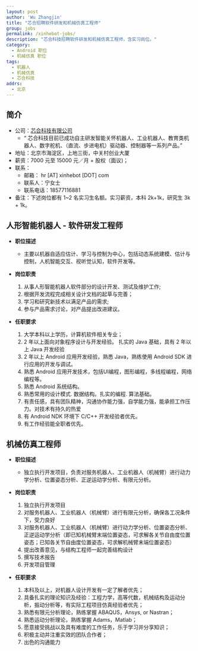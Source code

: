 ```yaml
---
layout: post
author: 'Wu Zhangjin'
title: "芯合招聘软件研发和机械仿真工程师"
group: jobs
permalink: /xinhebot-jobs/
description: "芯合科技招聘软件研发和机械仿真工程师，含实习岗位。"
category:
  - Android 职位
  - 机械仿真 职位
tags:
  - 机器人
  - 机械仿真
  - 芯合科技
addrs:
  - 北京
---
```


## 简介

* 公司：[芯合科技有限公司](http://www.xinhebot.com)
  * “ 芯合科技目前已成功自主研发智能关怀机器人、工业机器人、教育类机器人、数字舵机、（直流、步进电机）驱动器、控制器等一系列产品。”
* 地址：北京市海淀区，上地三街，中关村创业大厦
* 薪资：7000 元至 15000 元／月 + 股权（面议)；
* 联系：
  * 邮箱： hr [AT] xinhebot [DOT] com
  * 联系人：宁女士
  * 联系电话：18577116881
* 备注：下述岗位都有 1~2 名实习生名额。实习薪资，本科 2k+1k，研究生 3k + 1k。

## 人形智能机器人 - 软件研发工程师

* __职位描述__
  * 主要以机器自适应估计、学习与控制为中心，包括动态系统建模、估计与控制，人机智能交互、视听觉认知，软件开发等。

* __岗位职责__

  1. 从事人形智能机器人软件部分的设计开发、测试及维护工作;
  2. 根据开发流程完成相关设计文档的起草与完善；
  3. 学习和研究新技术以满足产品的需求;
  4. 参与产品需求讨论，对产品提出改进建议。

* __任职要求__

  1. 大学本科以上学历，计算机软件相关专业；
  2. 2 年以上面向对象程序设计与开发经验。 扎实的 Java 基础，具有 2 年以上 Java 开发经验
  3. 2 年以上 Android 应用开发经验，熟悉 Java，熟练使用 Android SDK 进行应用的开发与调试。
  4. 熟悉 Android 应用开发技术，包括UI编程，图形编程，多线程编程，网络编程等。
  5. 熟悉 Android 系统结构。
  6. 熟悉常用的设计模式. 数据结构。扎实的编程. 算法基础。
  7. 有责任感，具有团队精神，沟通协作能力强，自学能力强，能承担工作压力。对技术有持久的热爱
  8. 有 Android NDK 环境下 C/C++ 开发经验者优先。
  9. 有工作经验能全职者优先。

## 机械仿真工程师

* __职位描述__
  * 独立执行开发项目，负责对服务机器人、工业机器人（机械臂）进行动力学分析、位置姿态分析、正逆运动学分析、有限元分析。

* __岗位职责__

  1. 独立执行开发项目
  2. 对服务机器人、工业机器人（机械臂）进行有限元分析，确保各工况条件下，受力良好
  3. 对服务机器人、工业机器人（机械臂）进行动力学分析、位置姿态分析、正逆运动学分析（即已知机械臂末端位置姿态，可求解各关节自由度位置姿态；已知各关节自由度位置姿态，可求解机械臂末端位置姿态）
  4. 提出改善意见，与结构工程师一起完善结构设计
  5. 撰写技术报告
  6. 开发项目管理

* __任职要求__

  1. 本科及以上，对机器人设计开发有一定了解者优先；
  2. 具备扎实的理论知识及经验：工程力学，高等代数，机械结构及运动分析，振动分析等，有实际工程项目仿真经验者优先；
  3. 熟悉有限元分析理论，熟练掌握 ABAQUS，Ansys, or Nastran；
  4. 熟悉运动分析理论，熟练掌握 Adams，Matlab；
  5. 愿意接受挑战以及具有难度的工作任务，乐于学习并分享知识；
  6. 积极主动并注重实效的团队合作者；
  7. 出色的沟通能力
